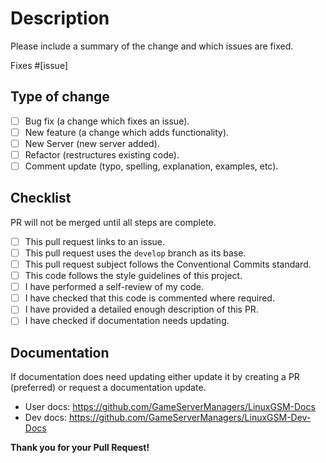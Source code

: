 # Description

Please include a summary of the change and which issues are fixed.

Fixes #[issue]

## Type of change

-   [ ] Bug fix (a change which fixes an issue).
-   [ ] New feature (a change which adds functionality).
-   [ ] New Server (new server added).
-   [ ] Refactor (restructures existing code).
-   [ ] Comment update (typo, spelling, explanation, examples, etc).

## Checklist

PR will not be merged until all steps are complete.

-   [ ] This pull request links to an issue.
-   [ ] This pull request uses the `develop` branch as its base.
-   [ ] This pull request subject follows the Conventional Commits standard.
-   [ ] This code follows the style guidelines of this project.
-   [ ] I have performed a self-review of my code.
-   [ ] I have checked that this code is commented where required.
-   [ ] I have provided a detailed enough description of this PR.
-   [ ] I have checked if documentation needs updating.

## Documentation

If documentation does need updating either update it by creating a PR (preferred) or request a documentation update.

-   User docs: <https://github.com/GameServerManagers/LinuxGSM-Docs>
-   Dev docs: <https://github.com/GameServerManagers/LinuxGSM-Dev-Docs>

**Thank you for your Pull Request!**
